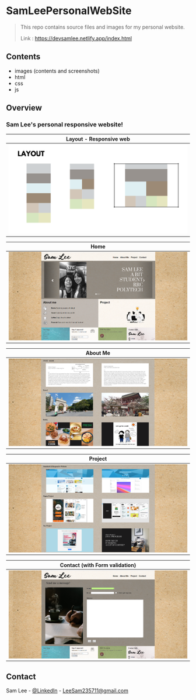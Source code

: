 # SamLeePersonalWebSite
> This repo contains source files and images for my personal website.
>
> Link : https://devsamlee.netlify.app/index.html

<!-- CONTENTS -->
## Contents
* images (contents and screenshots)
* html
* css
* js

## Overview

### Sam Lee's personal responsive website!

| Layout - Responsive web |  
|---------------------|
| ![](./image/layout_samlee.png) |

| Home |  
|---------------------|
| ![](./image/screen1.png) |

| About Me |
|--------------------|
|![](./image/screen2.png) |

| Project |
|--------------------|
|![](./image/screen3.png) |

| Contact (with Form validation) |
|--------------------|
|![](./image/screen4.png) |



<!-- CONTACT -->
## Contact

Sam Lee - [@LinkedIn](https://www.linkedin.com/in/sam-lee-dev/) - LeeSam235711@gmail.com

